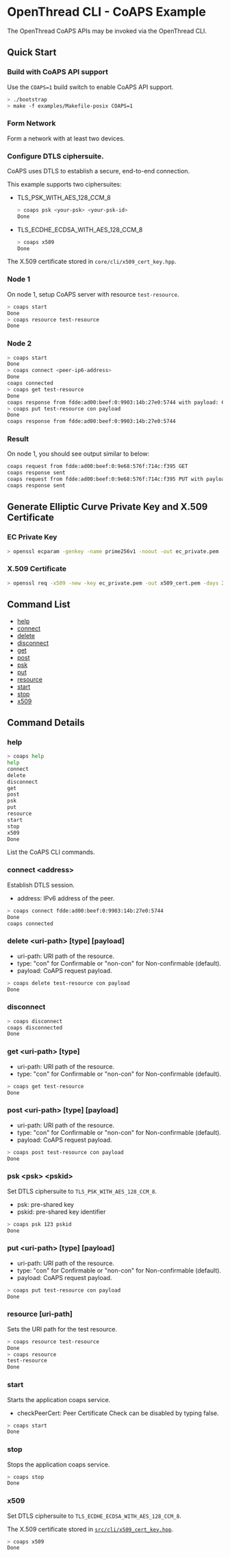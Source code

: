 # OpenThread CLI - CoAPS Example

The OpenThread CoAPS APIs may be invoked via the OpenThread CLI.

## Quick Start

### Build with CoAPS API support

Use the   `COAPS=1` build       switch to enable CoAPS API support.

```bash
> ./bootstrap
> make -f examples/Makefile-posix COAPS=1
```

### Form Network

Form a network with at least two devices.

### Configure DTLS ciphersuite.

CoAPS uses DTLS to establish a secure, end-to-end connection.

This example supports two ciphersuites:

* TLS_PSK_WITH_AES_128_CCM_8
  ```bash
  > coaps psk <your-psk> <your-psk-id>
  Done
  ```

* TLS_ECDHE_ECDSA_WITH_AES_128_CCM_8
  ```bash
  > coaps x509
  Done
  ```
The X.509 certificate stored in `core/cli/x509_cert_key.hpp`.

### Node 1

On node  1, setup CoAPS server with resource `test-resource`.

```bash
> coaps start
Done
> coaps resource test-resource
Done
```

### Node 2

```bash
> coaps start
Done
> coaps connect <peer-ip6-address>
Done
coaps connected
> coaps get test-resource
Done
coaps response from fdde:ad00:beef:0:9903:14b:27e0:5744 with payload: 68656c6c6f576f726c6400
> coaps put test-resource con payload
Done
coaps response from fdde:ad00:beef:0:9903:14b:27e0:5744
```

### Result

On node 1, you should see output similar to below:

```bash
coaps request from fdde:ad00:beef:0:9e68:576f:714c:f395 GET
coaps response sent
coaps request from fdde:ad00:beef:0:9e68:576f:714c:f395 PUT with payload: 7061796c6f6164
coaps response sent
```

## Generate Elliptic Curve Private Key and X.509 Certificate

### EC Private Key

```bash
> openssl ecparam -genkey -name prime256v1 -noout -out ec_private.pem
```

### X.509 Certificate

```bash
> openssl req -x509 -new -key ec_private.pem -out x509_cert.pem -days 30
```

## Command List

* [help](#help)
* [connect](#connect-address)
* [delete](#delete-uri-path-type-payload)
* [disconnect](#disconnect)
* [get](#get-uri-path-type)
* [post](#post-uri-path-type-payload)
* [psk](#psk-psk-pskid)
* [put](#put-uri-path-type-payload)
* [resource](#resource-uri-path)
* [start](#start)
* [stop](#stop)
* [x509](#x509)

## Command Details

### help

```bash
> coaps help
help
connect
delete
disconnect
get
post
psk
put
resource
start
stop
x509
Done
```

List the CoAPS CLI commands.

### connect \<address\>

Establish DTLS session.

* address: IPv6 address of the peer.

```bash
> coaps connect fdde:ad00:beef:0:9903:14b:27e0:5744
Done
coaps connected
```

### delete \<uri-path\> \[type\] \[payload\]

* uri-path: URI path of the resource.
* type: "con" for Confirmable or "non-con" for Non-confirmable (default).
* payload: CoAPS request payload.

```bash
> coaps delete test-resource con payload
Done
```

### disconnect

```bash
> coaps disconnect
coaps disconnected
Done
```

### get \<uri-path\> \[type\]

* uri-path: URI path of the resource.
* type: "con" for Confirmable or "non-con" for Non-confirmable (default).

```bash
> coaps get test-resource
Done
```

### post \<uri-path\> \[type\] \[payload\]

* uri-path: URI path of the resource.
* type: "con" for Confirmable or "non-con" for Non-confirmable (default).
* payload: CoAPS request payload.

```bash
> coaps post test-resource con payload
Done
```

### psk \<psk\> \<pskid\>

Set DTLS ciphersuite to `TLS_PSK_WITH_AES_128_CCM_8`.

* psk: pre-shared key
* pskid: pre-shared key identifier

```bash
> coaps psk 123 pskid
Done
```

### put \<uri-path\> \[type\] \[payload\]

* uri-path: URI path of the resource.
* type: "con" for Confirmable or "non-con" for Non-confirmable (default).
* payload: CoAPS request payload.

```bash
> coaps put test-resource con payload
Done
```

### resource \[uri-path\]

Sets the URI path for the test resource.

```bash
> coaps resource test-resource
Done
> coaps resource
test-resource
Done
```

### start

Starts the application coaps service.

* checkPeerCert: Peer Certificate Check can be disabled by typing false.

```bash
> coaps start
Done
```

### stop

Stops the application coaps service.

```bash
> coaps stop
Done
```

### x509

Set DTLS ciphersuite to `TLS_ECDHE_ECDSA_WITH_AES_128_CCM_8`.

The X.509 certificate stored in [`src/cli/x509_cert_key.hpp`](x509_cert_key.hpp).

```bash
> coaps x509
Done
```
